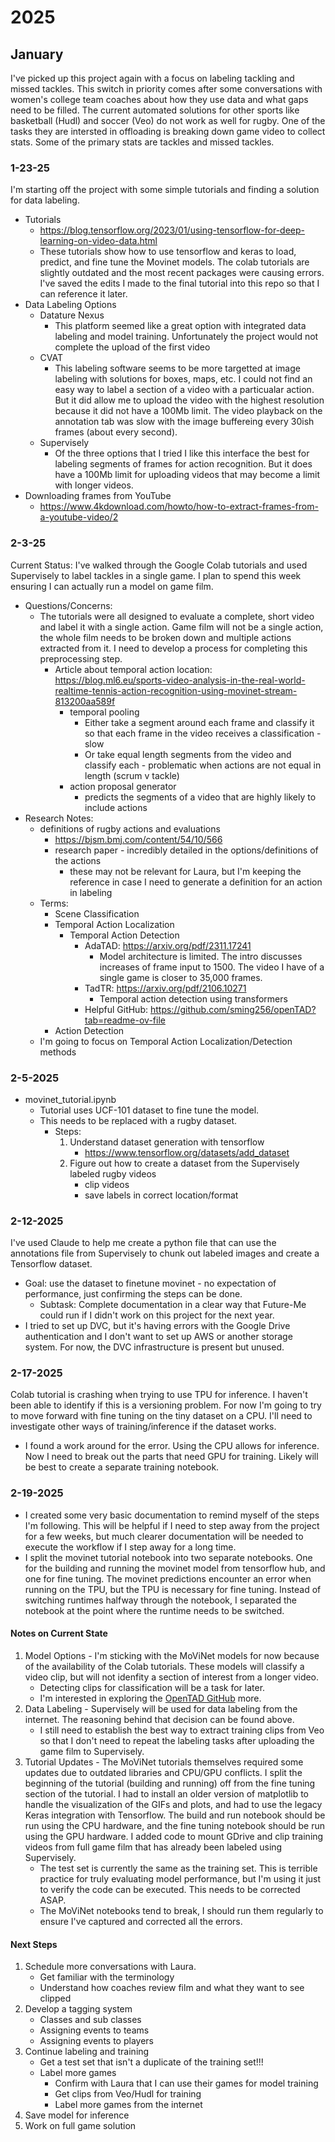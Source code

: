 # 2025
## January
I've picked up this project again with a focus on labeling tackling and missed tackles. This switch in priority comes after some conversations with women's college team coaches about how they use data and what gaps need to be filled. The current automated solutions for other sports like basketball (Hudl) and soccer (Veo) do not work as well for rugby. One of the tasks they are intersted in offloading is breaking down game video to collect stats. Some of the primary stats are tackles and missed tackles.

### 1-23-25
I'm starting off the project with some simple tutorials and finding a solution for data labeling.
* Tutorials
    - https://blog.tensorflow.org/2023/01/using-tensorflow-for-deep-learning-on-video-data.html
    - These tutorials show how to use tensorflow and keras to load, predict, and fine tune the Movinet models. The colab tutorials are slightly outdated and the most recent packages were causing errors. I've saved the edits I made to the final tutorial into this repo so that I can reference it later.
* Data Labeling Options
    - Datature Nexus
        * This platform seemed like a great option with integrated data labeling and model training. Unfortunately the project would not complete the upload of the first video
    - CVAT
        * This labeling software seems to be more targetted at image labeling with solutions for boxes, maps, etc. I could not find an easy way to label a section of a video with a particualar action. But it did allow me to upload the video with the highest resolution because it did not have a 100Mb limit. The video playback on the annotation tab was slow with the image buffereing every 30ish frames (about every second).
    - Supervisely
        * Of the three options that I tried I like this interface the best for labeling segments of frames for action recognition. But it does have a 100Mb limit for uploading videos that may become a limit with longer videos. 
* Downloading frames from YouTube
    - https://www.4kdownload.com/howto/how-to-extract-frames-from-a-youtube-video/2


### 2-3-25
Current Status: I've walked through the Google Colab tutorials and used Supervisely to label tackles in a single game. I plan to spend this week ensuring I can actually run a model on game film. 
* Questions/Concerns:
    - The tutorials were all designed to evaluate a complete, short video and label it with a single action. Game film will not be a single action, the whole film needs to be broken down and multiple actions extracted from it. I need to develop a process for completing this preprocessing step.
        * Article about temporal action location: https://blog.ml6.eu/sports-video-analysis-in-the-real-world-realtime-tennis-action-recognition-using-movinet-stream-813200aa589f
            - temporal pooling
                * Either take a segment around each frame and classify it so that each frame in the video receives a classification - slow
                * Or take equal length segments from the video and classify each - problematic when actions are not equal in length (scrum v tackle)
            - action proposal generator
                * predicts the segments of a video that are highly likely to include actions
* Research Notes:
    - definitions of rugby actions and evaluations
        * https://bjsm.bmj.com/content/54/10/566
        * research paper - incredibly detailed in the options/definitions of the actions
            - these may not be relevant for Laura, but I'm keeping the reference in case I need to generate a definition for an action in labeling
    - Terms:
        * Scene Classification
        * Temporal Action Localization
            - Temporal Action Detection
                * AdaTAD: https://arxiv.org/pdf/2311.17241
                    - Model architecture is limited. The intro discusses increases of frame input to 1500. The video I have of a single game is closer to 35,000 frames. 
                * TadTR: https://arxiv.org/pdf/2106.10271
                    - Temporal action detection using transformers
                * Helpful GitHub: https://github.com/sming256/openTAD?tab=readme-ov-file
        * Action Detection
    - I'm going to focus on Temporal Action Localization/Detection methods

### 2-5-2025
* movinet_tutorial.ipynb
    - Tutorial uses UCF-101 dataset to fine tune the model.
    - This needs to be replaced with a rugby dataset.
        * Steps:
            1. Understand dataset generation with tensorflow
                - https://www.tensorflow.org/datasets/add_dataset
            1. Figure out how to create a dataset from the Supervisely labeled rugby videos
                - clip videos
                - save labels in correct location/format

### 2-12-2025
I've used Claude to help me create a python file that can use the annotations file from Supervisely to chunk out labeled images and create a Tensorflow dataset. 
* Goal: use the dataset to finetune movinet - no expectation of performance, just confirming the steps can be done.
    - Subtask: Complete documentation in a clear way that Future-Me could run if I didn't work on this project for the next year.
* I tried to set up DVC, but it's having errors with the Google Drive authentication and I don't want to set up AWS or another storage system. For now, the DVC infrastructure is present but unused.

### 2-17-2025
Colab tutorial is crashing when trying to use TPU for inference. I haven't been able to identify if this is a versioning problem. For now I'm going to try to move forward with fine tuning on the tiny dataset on a CPU. I'll need to investigate other ways of training/inference if the dataset works.
- I found a work around for the error. Using the CPU allows for inference. Now I need to break out the parts that need GPU for training. Likely will be best to create a separate training notebook.

### 2-19-2025
- I created some very basic documentation to remind myself of the steps I'm following. This will be helpful if I need to step away from the project for a few weeks, but much clearer documentation will be needed to execute the workflow if I step away for a long time.
- I split the movinet tutorial notebook into two separate notebooks. One for the building and running the movinet model from tensorflow hub, and one for fine tuning. The movinet predictions encounter an error when running on the TPU, but the TPU is necessary for fine tuning. Instead of switching runtimes halfway through the notebook, I separated the notebook at the point where the runtime needs to be switched.

#### Notes on Current State
1. Model Options - I'm sticking with the MoViNet models for now because of the availability of the Colab tutorials. These models will classify a video clip, but will not idenfity a section of interest from a longer video. 
    - Detecting clips for classification will be a task for later.
    - I'm interested in exploring the [OpenTAD GitHub](https://github.com/sming256/openTAD?tab=readme-ov-file) more.
1. Data Labeling - Supervisely will be used for data labeling from the internet. The reasoning behind that decision can be found above. 
    - I still need to establish the best way to extract training clips from Veo so that I don't need to repeat the labeling tasks after uploading the game film to Supervisely.
1. Tutorial Updates - The MoViNet tutorials themselves required some updates due to outdated libraries and CPU/GPU conflicts. I split the beginning of the tutorial (building and running) off from the fine tuning section of the tutorial. I had to install an older version of matplotlib to handle the visualization of the GIFs and plots, and had to use the legacy Keras integration with Tensorflow. The build and run notebook should be run using the CPU hardware, and the fine tuning notebook should be run using the GPU hardware. I added code to mount GDrive and clip training videos from full game film that has already been labeled using Supervisely. 
    - The test set is currently the same as the training set. This is terrible practice for truly evaluating model performance, but I'm using it just to verify the code can be executed. This needs to be corrected ASAP.
    - The MoViNet notebooks tend to break, I should run them regularly to ensure I've captured and corrected all the errors.


#### Next Steps
1. Schedule more conversations with Laura.
    - Get familiar with the terminology
    - Understand how coaches review film and what they want to see clipped
1. Develop a tagging system
    - Classes and sub classes
    - Assigning events to teams
    - Assigning events to players
1. Continue labeling and training
    - Get a test set that isn't a duplicate of the training set!!!
    - Label more games
        * Confirm with Laura that I can use their games for model training
        * Get clips from Veo/Hudl for training
        * Label more games from the internet
1. Save model for inference
1. Work on full game solution
